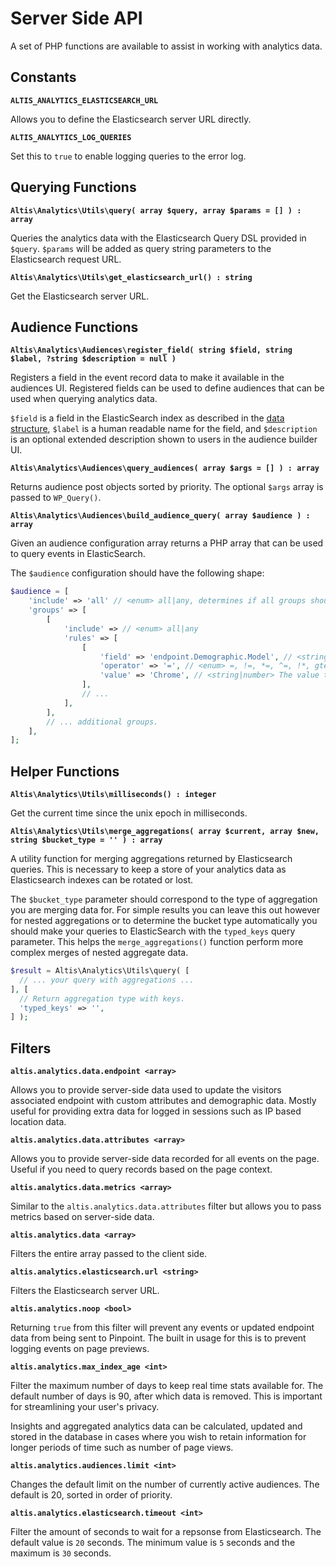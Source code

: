 # Server Side API

A set of PHP functions are available to assist in working with analytics data.

## Constants

**`ALTIS_ANALYTICS_ELASTICSEARCH_URL`**

Allows you to define the Elasticsearch server URL directly.

**`ALTIS_ANALYTICS_LOG_QUERIES`**

Set this to `true` to enable logging queries to the error log.

## Querying Functions

**`Altis\Analytics\Utils\query( array $query, array $params = [] ) : array`**

Queries the analytics data with the Elasticsearch Query DSL provided in `$query`. `$params` will be added as query string parameters to the Elasticsearch request URL.

**`Altis\Analytics\Utils\get_elasticsearch_url() : string`**

Get the Elasticsearch server URL.

## Audience Functions

**`Altis\Analytics\Audiences\register_field( string $field, string $label, ?string $description = null )`**

Registers a field in the event record data to make it available in the audiences UI. Registered fields can be used to define audiences that can be used when querying analytics data.

`$field` is a field in the ElasticSearch index as described in the [data structure](./data-structure.md), `$label` is a human readable name for the field, and `$description` is an optional extended description shown to users in the audience builder UI.

**`Altis\Analytics\Audiences\query_audiences( array $args = [] ) : array`**

Returns audience post objects sorted by priority. The optional `$args` array is passed to `WP_Query()`.

**`Altis\Analytics\Audiences\build_audience_query( array $audience ) : array`**

Given an audience configuration array returns a PHP array that can be used to query events in ElasticSearch.

The `$audience` configuration should have the following shape:

```php
$audience = [
	'include' => 'all' // <enum> all|any, determines if all groups should match.
	'groups' => [
		[
			'include' => // <enum> all|any
			'rules' => [
				[
					'field' => 'endpoint.Demographic.Model', // <string> The field to query.
					'operator' => '=', // <enum> =, !=, *=, ^=, !*, gte, lte, gt, lt
					'value' => 'Chrome', // <string|number> The value to compare against.
				],
				// ...
			],
		],
		// ... additional groups.
	],
];
```

## Helper Functions

**`Altis\Analytics\Utils\milliseconds() : integer`**

Get the current time since the unix epoch in milliseconds.

**`Altis\Analytics\Utils\merge_aggregations( array $current, array $new, string $bucket_type = '' ) : array`**

A utility function for merging aggregations returned by Elasticsearch queries. This is necessary to keep a store of your analytics data as Elasticsearch indexes can be rotated or lost.

The `$bucket_type` parameter should correspond to the type of aggregation you are merging data for. For simple results you can leave this out however for nested aggregations or to determine the bucket type automatically you should make your queries to ElasticSearch with the `typed_keys` query parameter. This helps the `merge_aggregations()` function perform more complex merges of nested aggregate data.

```php
$result = Altis\Analytics\Utils\query( [
  // ... your query with aggregations ...
], [
  // Return aggregation type with keys.
  'typed_keys' => '',
] );
```

## Filters

**`altis.analytics.data.endpoint <array>`**

Allows you to provide server-side data used to update the visitors associated endpoint with custom attributes and demographic data. Mostly useful for providing extra data for logged in sessions such as IP based location data.

**`altis.analytics.data.attributes <array>`**

Allows you to provide server-side data recorded for all events on the page. Useful if you need to query records based on the page context.

**`altis.analytics.data.metrics <array>`**

Similar to the `altis.analytics.data.attributes` filter but allows you to pass metrics based on server-side data.

**`altis.analytics.data <array>`**

Filters the entire array passed to the client side.

**`altis.analytics.elasticsearch.url <string>`**

Filters the Elasticsearch server URL.

**`altis.analytics.noop <bool>`**

Returning `true` from this filter will prevent any events or updated endpoint data from being sent to Pinpoint. The built in usage for this is to prevent logging events on page previews.

**`altis.analytics.max_index_age <int>`**

Filter the maximum number of days to keep real time stats available for. The default number of days is 90, after which data is removed. This is important for streamlining your user's privacy.

Insights and aggregated analytics data can be calculated, updated and stored in the database in cases where you wish to retain information for longer periods of time such as number of page views.

**`altis.analytics.audiences.limit <int>`**

Changes the default limit on the number of currently active audiences. The default is 20, sorted in order of priority.

**`altis.analytics.elasticsearch.timeout <int>`**

Filter the amount of seconds to wait for a repsonse from Elasticsearch. The default value is `20` seconds. The minimum value is `5` seconds and the maximum is `30` seconds.
